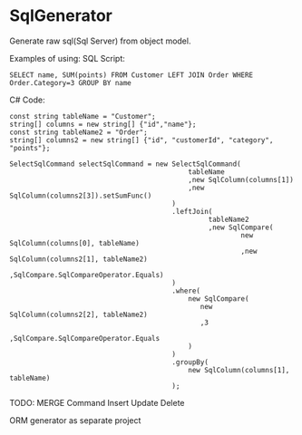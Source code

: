# SqlGenerator
Generate raw sql(Sql Server) from object model.

Examples of using:
  SQL Script:
  
    SELECT name, SUM(points) FROM Customer LEFT JOIN Order WHERE Order.Category=3 GROUP BY name
    
  C# Code:
  
    const string tableName = "Customer";
    string[] columns = new string[] {"id","name"};
    const string tableName2 = "Order";
    string[] columns2 = new string[] {"id", "customerId", "category", "points"};
    
    SelectSqlCommand selectSqlCommand = new SelectSqlCommand(
                                                tableName
                                                ,new SqlColumn(columns[1])
                                                ,new SqlColumn(columns2[3]).setSumFunc()
                                            )
                                            .leftJoin(
                                                     tableName2
                                                     ,new SqlCompare(
                                                             new SqlColumn(columns[0], tableName)
                                                             ,new SqlColumn(columns2[1], tableName2)
                                                             ,SqlCompare.SqlCompareOperator.Equals)
                                            )
                                            .where(
                                                new SqlCompare(
                                                   new SqlColumn(columns2[2], tableName2)
                                                   ,3
                                                   ,SqlCompare.SqlCompareOperator.Equals 
                                                )
                                            )
                                            .groupBy(
                                                new SqlColumn(columns[1], tableName)
                                            );      

TODO:
MERGE Command
Insert
Update
Delete

ORM generator as separate project
